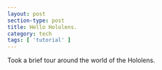 ```yaml
---
layout: post
section-type: post
title: Hello Hololens.
category: tech
tags: [ 'tutorial' ]
---
```


Took a brief tour around the world of the Hololens.


